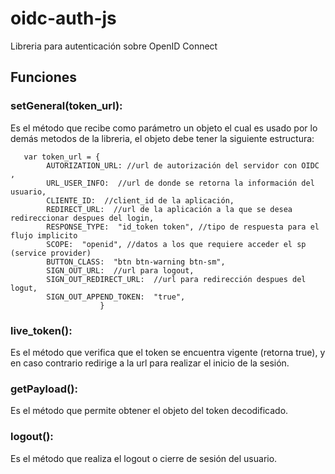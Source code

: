# oidc-auth-js

Libreria para autenticación sobre OpenID Connect

## Funciones

### setGeneral(token_url):
Es el método que recibe como parámetro un objeto el cual es usado por lo demás metodos de la libreria, el objeto debe tener la siguiente estructura:

       var token_url = {
    	    AUTORIZATION_URL: //url de autorización del servidor con OIDC ,
    	    URL_USER_INFO:  //url de donde se retorna la información del usuario,
    	    CLIENTE_ID:  //client_id de la aplicación,
    	    REDIRECT_URL:  //url de la aplicación a la que se desea redireccionar despues del login,
    	    RESPONSE_TYPE:  "id_token token", //tipo de respuesta para el flujo implicito
    	    SCOPE:  "openid", //datos a los que requiere acceder el sp (service provider)
    	    BUTTON_CLASS:  "btn btn-warning btn-sm",
    	    SIGN_OUT_URL:  //url para logout,
    	    SIGN_OUT_REDIRECT_URL:  //url para redirección despues del logut,
    	    SIGN_OUT_APPEND_TOKEN:  "true",
    	        	    }
### live_token(): 
Es el método que verifica que el token se encuentra vigente (retorna true), y en caso contrario redirige a la url para realizar el inicio de la sesión.

### getPayload():
Es el método que permite obtener el objeto del token decodificado.

### logout():
Es el método que realiza el logout o cierre de sesión del usuario.